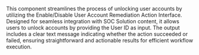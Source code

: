 This component streamlines the process of unlocking user accounts by utilizing the Enable/Disable User Account Remediation Action Interface. Designed for seamless integration with SOC Solution content, it allows users to unlock accounts by providing the User ID as input. The output includes a clear text message indicating whether the action succeeded or failed, ensuring straightforward and actionable results for efficient workflow execution.
